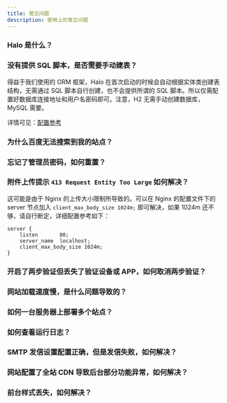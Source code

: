```yaml
---
title: 常见问题
description: 使用上的常见问题
---
```


### Halo 是什么？

### 没有提供 SQL 脚本，是否需要手动建表？

得益于我们使用的 ORM 框架，Halo 在首次启动的时候会自动根据实体类创建表结构，无需通过 SQL 脚本自行创建，也不会提供所谓的 SQL 脚本。所以仅需配置好数据库连接地址和用户名密码即可。注意，H2 无需手动创建数据库，MySQL 需要。

详情可见：[配置参考](/getting-started/config#数据库)

### 为什么百度无法搜索到我的站点？

### 忘记了管理员密码，如何重置？

### 附件上传提示 `413 Request Entity Too Large` 如何解决？

这可能是由于 Nginx 的上传大小限制所导致的。可以在 Nginx 的配置文件下的 server 节点加入 `client_max_body_size 1024m;` 即可解决，如果 1024m 还不够，请自行断定，详细配置参考如下：

```nginx {4}
server {
    listen       80;
    server_name  localhost;
    client_max_body_size 1024m;
}
```

### 开启了两步验证但丢失了验证设备或 APP，如何取消两步验证？

### 网站加载速度慢，是什么问题导致的？

### 如何一台服务器上部署多个站点？

### 如何查看运行日志？

### SMTP 发信设置配置正确，但是发信失败，如何解决？

### 网站配置了全站 CDN 导致后台部分功能异常，如何解决？

### 前台样式丢失，如何解决？